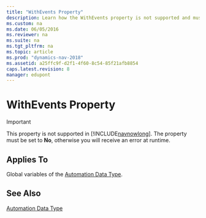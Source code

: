 ```yaml
---
title: "WithEvents Property"
description: Learn how the WithEvents property is not supported and must be set to No. If not set to No, an error occurs.
ms.custom: na
ms.date: 06/05/2016
ms.reviewer: na
ms.suite: na
ms.tgt_pltfrm: na
ms.topic: article
ms.prod: "dynamics-nav-2018"
ms.assetid: a25ffc9f-d2f1-4f60-8c54-85f21afb8854
caps.latest.revision: 8
manager: edupont
---
```

# WithEvents Property
> [!IMPORTANT]  
>  This property is not supported in [!INCLUDE[navnowlong](includes/navnowlong_md.md)]. The property must be set to **No**, otherwise you will receive an error at runtime.  
  
## Applies To  
 Global variables of the [Automation Data Type](Automation-Data-Type.md).  
  
## See Also  
 [Automation Data Type](Automation-Data-Type.md)